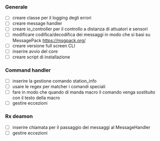 ### Generale

- [ ] creare classe per il logging degli errori
- [ ] creare message handler
- [ ] creare io_controller per il controllo a distanza di attuatori e sensori
- [ ] modificare codifica/decodifica dei messaggi in modo che si basi su MessagePack https://msgpack.org/
- [ ] creare versione full screen CLI
- [ ] inserire avvio del core
- [ ] creare script di installazione

### Command handler

- [ ] inserire la gestione comando station_info
- [ ] usare le regex per matcher i comandi speciali
- [ ] fare in modo che quando di manda macro il comando venga sostituito con il testo della macro
- [ ] gestire eccezioni

### Rx deamon
- [ ] inserire chiamata per il passaggio dei messaggi al MessageHandler
- [ ] gestire eccezioni
